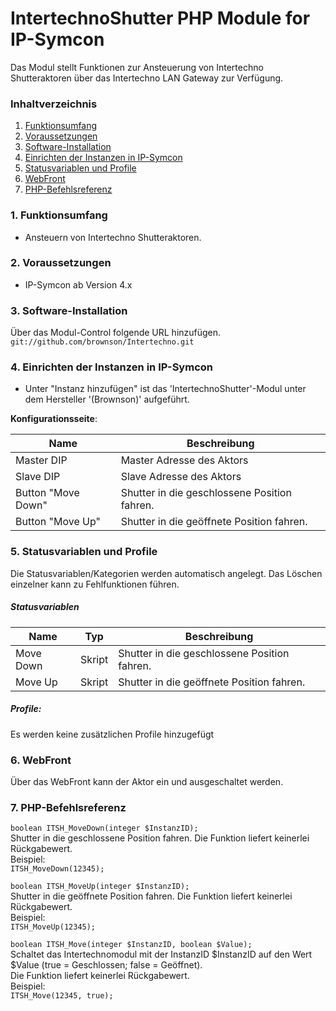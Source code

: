 # IntertechnoShutter PHP Module for IP-Symcon
Das Modul stellt Funktionen zur Ansteuerung von Intertechno Shutteraktoren über das Intertechno LAN Gateway zur Verfügung.

### Inhaltverzeichnis

1. [Funktionsumfang](#1-funktionsumfang)
2. [Voraussetzungen](#2-voraussetzungen)
3. [Software-Installation](#3-software-installation)
4. [Einrichten der Instanzen in IP-Symcon](#4-einrichten-der-instanzen-in-ip-symcon)
5. [Statusvariablen und Profile](#5-statusvariablen-und-profile)
6. [WebFront](#6-webfront)
7. [PHP-Befehlsreferenz](#7-php-befehlsreferenz)

### 1. Funktionsumfang

* Ansteuern von Intertechno Shutteraktoren.

### 2. Voraussetzungen

- IP-Symcon ab Version 4.x

### 3. Software-Installation

Über das Modul-Control folgende URL hinzufügen.  
`git://github.com/brownson/Intertechno.git`  

### 4. Einrichten der Instanzen in IP-Symcon

- Unter "Instanz hinzufügen" ist das 'IntertechnoShutter'-Modul unter dem Hersteller '(Brownson)' aufgeführt.  

__Konfigurationsseite__:

Name                    | Beschreibung
----------------------- | ---------------------------------
Master DIP              | Master Adresse des Aktors
Slave DIP               | Slave Adresse des Aktors
Button "Move Down"      | Shutter in die geschlossene Position fahren.
Button "Move Up"        | Shutter in die geöffnete Position fahren.

### 5. Statusvariablen und Profile

Die Statusvariablen/Kategorien werden automatisch angelegt. Das Löschen einzelner kann zu Fehlfunktionen führen.

##### Statusvariablen

Name         | Typ       | Beschreibung
------------ | --------- | ----------------
Move Down    | Skript    | Shutter in die geschlossene Position fahren.
Move Up      | Skript    | Shutter in die geöffnete Position fahren.

##### Profile:

Es werden keine zusätzlichen Profile hinzugefügt

### 6. WebFront

Über das WebFront kann der Aktor ein und ausgeschaltet werden.  

### 7. PHP-Befehlsreferenz

`boolean ITSH_MoveDown(integer $InstanzID);`  
Shutter in die geschlossene Position fahren.
Die Funktion liefert keinerlei Rückgabewert.  
Beispiel:  
`ITSH_MoveDown(12345);`

`boolean ITSH_MoveUp(integer $InstanzID);`  
Shutter in die geöffnete Position fahren.
Die Funktion liefert keinerlei Rückgabewert.  
Beispiel:  
`ITSH_MoveUp(12345);`

`boolean ITSH_Move(integer $InstanzID, boolean $Value);`  
Schaltet das Intertechnomodul mit der InstanzID $InstanzID  auf den Wert $Value (true = Geschlossen; false = Geöffnet).  
Die Funktion liefert keinerlei Rückgabewert.  
Beispiel:  
`ITSH_Move(12345, true);`


